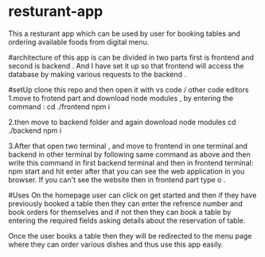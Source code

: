 # resturant-app
This a resturant app which can be used by user for booking tables and ordering available foods from digital menu.

#architecture of this app is can be divided in two parts first is frontend and second is backend .
And I have set it up so that frontend will access the database by making various requests to the backend .

#setUp
clone this repo and then open it with vs code / other code editors
1.move to frotend part and download node modules , by entering the command :
cd ./frontend
npm i

2.then move to backend folder and again download node modules
cd ./backend
npm i

3.After that open two terminal , and move to frontend in one terminal and backend in other terminal by following same command as above and then 
write this command in first backend terminal and then in frontend terminal: 
npm start 
and hit enter after that you can see the web application in you browser.
If you can't see the website then in frontend part type o .

#Uses
On the homepage user can click on get started and then if they have previously booked a table then they can enter the refrence number and book orders for themselves
and if not then they can book a table by entering the required fields asking details about the reservation of table.

Once the user books a table then they will be redirected to the menu page where they can order various dishes and thus use this app easily.
